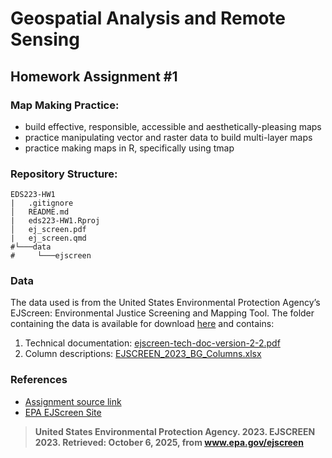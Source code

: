 # Geospatial Analysis and Remote Sensing
## Homework Assignment #1
### Map Making Practice:
- build effective, responsible, accessible and aesthetically-pleasing maps
- practice manipulating vector and raster data to build multi-layer maps
- practice making maps in R, specifically using tmap
### Repository Structure:
```
EDS223-HW1
|   .gitignore
│   README.md
|   eds223-HW1.Rproj
│   ej_screen.pdf
|   ej_screen.qmd
#└───data
#     └───ejscreen
```
### Data
The data used is from the United States Environmental Protection Agency’s EJScreen: Environmental Justice Screening and Mapping Tool. The folder containing the data is available for download [here](https://drive.google.com/file/d/1nG6Nj1bXfzQFOVMO8Km3eNy4SWu1YcIQ/view?usp=sharing) and contains:
1. Technical documentation: [ejscreen-tech-doc-version-2-2.pdf]("ejscreen-tech-doc-version-2-2.pdf")
2. Column descriptions: [EJSCREEN_2023_BG_Columns.xlsx]("data/EJSCREEN_2023_BG_Columns.xlsx")

### References
- [Assignment source link](https://github.com/EDS-223-Geospatial/EDS-223-Geospatial.github.io/blob/main/assignments/HW1.qmd)
- [EPA EJScreen Site](https://19january2021snapshot.epa.gov/ejscreen_.html)
> **United States Environmental Protection Agency. 2023. EJSCREEN 2023. Retrieved: October 6, 2025, from www.epa.gov/ejscreen**
